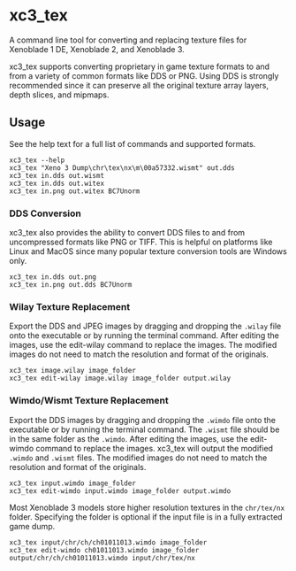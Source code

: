 # xc3_tex
A command line tool for converting and replacing texture files for Xenoblade 1 DE, Xenoblade 2, and Xenoblade 3.

xc3_tex supports converting proprietary in game texture formats to and from a variety of common formats like DDS or PNG. Using DDS is strongly recommended since it can preserve all the original texture array layers, depth slices, and mipmaps.

## Usage
See the help text for a full list of commands and supported formats.

`xc3_tex --help`  
`xc3_tex "Xeno 3 Dump\chr\tex\nx\m\00a57332.wismt" out.dds`  
`xc3_tex in.dds out.wismt`  
`xc3_tex in.dds out.witex`  
`xc3_tex in.png out.witex BC7Unorm`

### DDS Conversion
xc3_tex also provides the ability to convert DDS files to and from uncompressed formats like PNG or TIFF. This is helpful on platforms like Linux and MacOS since many popular texture conversion tools are Windows only.

`xc3_tex in.dds out.png`  
`xc3_tex in.png out.dds BC7Unorm`

### Wilay Texture Replacement
Export the DDS and JPEG images by dragging and dropping the `.wilay` file onto the executable or by running the terminal command. After editing the images, use the edit-wilay command to replace the images.
The modified images do not need to match the resolution and format of the originals.

`xc3_tex image.wilay image_folder`  
`xc3_tex edit-wilay image.wilay image_folder output.wilay`  

### Wimdo/Wismt Texture Replacement
Export the DDS images by dragging and dropping the `.wimdo` file onto the executable or by running the terminal command. The `.wismt` file should be in the same folder as the `.wimdo`. After editing the images, use the edit-wimdo command to replace the images. xc3_tex will output the modified `.wimdo` and `.wismt` files. The modified images do not need to match the resolution and format of the originals.

`xc3_tex input.wimdo image_folder`  
`xc3_tex edit-wimdo input.wimdo image_folder output.wimdo`  

Most Xenoblade 3 models store higher resolution textures in the `chr/tex/nx` folder. Specifying the folder is optional if the input file is in a fully extracted game dump.

`xc3_tex input/chr/ch/ch01011013.wimdo image_folder`  
`xc3_tex edit-wimdo ch01011013.wimdo image_folder output/chr/ch/ch01011013.wimdo input/chr/tex/nx`  
